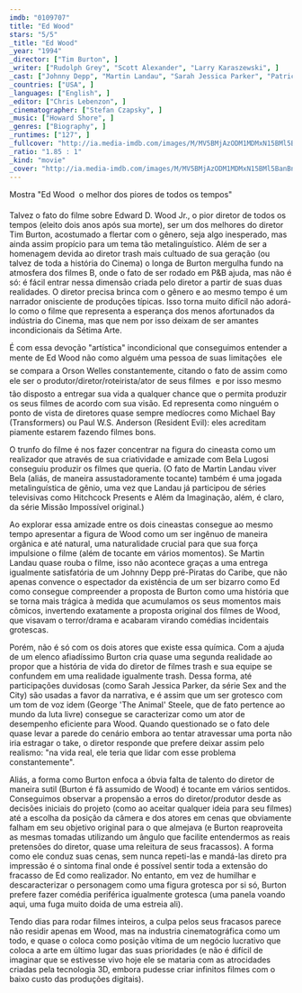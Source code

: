 ```yaml
---
imdb: "0109707"
title: "Ed Wood"
stars: "5/5"
_title: "Ed Wood"
_year: "1994"
_director: ["Tim Burton", ]
_writer: ["Rudolph Grey", "Scott Alexander", "Larry Karaszewski", ]
_cast: ["Johnny Depp", "Martin Landau", "Sarah Jessica Parker", "Patricia Arquette", "Jeffrey Jones", "G.D. Spradlin", "Vincent D'Onofrio", "Bill Murray", "Mike Starr", ]
_countries: ["USA", ]
_languages: ["English", ]
_editor: ["Chris Lebenzon", ]
_cinematographer: ["Stefan Czapsky", ]
_music: ["Howard Shore", ]
_genres: ["Biography", ]
_runtimes: ["127", ]
_fullcover: "http://ia.media-imdb.com/images/M/MV5BMjAzODM1MDMxN15BMl5BanBnXkFtZTgwOTgwNTc2MDE@.jpg"
_ratio: "1.85 : 1"
_kind: "movie"
_cover: "http://ia.media-imdb.com/images/M/MV5BMjAzODM1MDMxN15BMl5BanBnXkFtZTgwOTgwNTc2MDE@._V1._SX95_SY140_.jpg"
---
```

Mostra "Ed Wood  o melhor dos piores de todos os tempos"

Talvez o fato do filme sobre Edward D. Wood Jr., o pior diretor de todos os tempos (eleito dois anos após sua morte), ser um dos melhores do diretor Tim Burton, acostumado a flertar com o gênero, seja algo inesperado, mas ainda assim propício para um tema tão metalinguístico. Além de ser a homenagem devida ao diretor trash mais cultuado de sua geração (ou talvez de toda a história do Cinema) o longa de Burton mergulha fundo na atmosfera dos filmes B, onde o fato de ser rodado em P&B ajuda, mas não é só: é fácil entrar nessa dimensão criada pelo diretor a partir de suas duas realidades. O diretor precisa brinca com o gênero e ao mesmo tempo é um narrador onisciente de produções típicas. Isso torna muito difícil não adorá-lo como o filme que representa a esperança dos menos afortunados da indústria do Cinema, mas que nem por isso deixam de ser amantes incondicionais da Sétima Arte.

É com essa devoção "artística" incondicional que conseguimos entender a mente de Ed Wood não como alguém uma pessoa de suas limitações  ele se compara a Orson Welles constantemente, citando o fato de assim como ele ser o produtor/diretor/roteirista/ator de seus filmes  e por isso mesmo tão disposto a entregar sua vida a qualquer chance que o permita produzir os seus filmes de acordo com sua visão. Ed representa como ninguém o ponto de vista de diretores quase sempre medíocres como Michael Bay (Transformers) ou Paul W.S. Anderson (Resident Evil): eles acreditam piamente estarem fazendo filmes bons.

O trunfo do filme é nos fazer concentrar na figura do cineasta como um realizador que através de sua criatividade e amizade com Bela Lugosi conseguiu produzir os filmes que queria. (O fato de Martin Landau viver Bela (aliás, de maneira assustadoramente tocante) também é uma jogada metalinguística de gênio, uma vez que Landau já participou de séries televisivas como Hitchcock Presents e Além da Imaginação, além, é claro, da série Missão Impossível original.)

Ao explorar essa amizade entre os dois cineastas consegue ao mesmo tempo apresentar a figura de Wood como um ser ingênuo de maneira orgânica e até natural, uma naturalidade crucial para que sua força impulsione o filme (além de tocante em vários momentos). Se Martin Landau quase rouba o filme, isso não acontece graças a uma entrega igualmente satisfatória de um Johnny Depp pré-Piratas do Caribe, que não apenas convence o espectador da existência de um ser bizarro como Ed como consegue compreender a proposta de Burton como uma história que se torna mais trágica à medida que acumulamos os seus momentos mais cômicos, invertendo exatamente a proposta original dos filmes de Wood, que visavam o terror/drama e acabaram virando comédias incidentais grotescas.

Porém, não é só com os dois atores que existe essa química. Com a ajuda de um elenco afiadíssimo Burton cria quase uma segunda realidade ao propor que a história de vida do diretor de filmes trash e sua equipe se confundem em uma realidade igualmente trash. Dessa forma, até participações duvidosas (como Sarah Jessica Parker, da série Sex and the City) são usadas a favor da narrativa, e é assim que um ser grotesco com um tom de voz idem (George 'The Animal' Steele, que de fato pertence ao mundo da luta livre) consegue se caracterizar como um ator de desempenho eficiente para Wood. Quando questionado se o fato dele quase levar a parede do cenário embora ao tentar atravessar uma porta não iria estragar o take, o diretor responde que prefere deixar assim pelo realismo: "na vida real, ele teria que lidar com esse problema constantemente".

Aliás, a forma como Burton enfoca a óbvia falta de talento do diretor de maneira sutil (Burton é fã assumido de Wood) é tocante em vários sentidos. Conseguimos observar a propensão a erros do diretor/produtor desde as decisões iniciais do projeto (como ao aceitar qualquer ideia para seu filmes) até a escolha da posição da câmera e dos atores em cenas que obviamente falham em seu objetivo original para o que almejava (e Burton reaproveita as mesmas tomadas utilizando um ângulo que facilite entendermos as reais pretensões do diretor, quase uma releitura de seus fracassos). A forma como ele conduz suas cenas, sem nunca repeti-las e mandá-las direto pra impressão é o sintoma final onde é possível sentir toda a extensão do fracasso de Ed como realizador. No entanto, em vez de humilhar e descaracterizar o personagem como uma figura grotesca por si só, Burton prefere fazer comédia periférica igualmente grotesca (uma panela voando aqui, uma fuga muito doida de uma estreia ali).

Tendo dias para rodar filmes inteiros, a culpa pelos seus fracasos parece não residir apenas em Wood, mas na industria cinematográfica como um todo, e quase o coloca como posição vítima de um negócio lucrativo que coloca a arte em último lugar das suas prioridades (e não é difícil de imaginar que se estivesse vivo hoje ele se mataria com as atrocidades criadas pela tecnologia 3D, embora pudesse criar infinitos filmes com o baixo custo das produções digitais).



